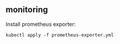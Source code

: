 monitoring
----------

Install prometheus exporter:
```
kubectl apply -f prometheus-exporter.yml
```
